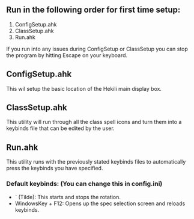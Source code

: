 ## Run in the following order for first time setup:
1. ConfigSetup.ahk
2. ClassSetup.ahk
3. Run.ahk

If you run into any issues during ConfigSetup or ClassSetup you can stop the program by hitting Escape on your keyboard.

## ConfigSetup.ahk
This wil setup the basic location of the Hekili main display box.

## ClassSetup.ahk
This utility will run through all the class spell icons and turn them into a keybinds file that can be edited by the user.

## Run.ahk
This utility runs with the previously stated keybinds files to automatically press the keybinds you have specified.

### Default keybinds:  (You can change this in config.ini)
- ` (Tilde): This starts and stops the rotation.
- WindowsKey + F12: Opens up the spec selection screen and reloads keybinds.
